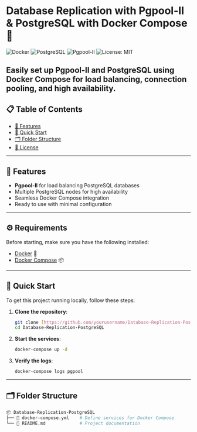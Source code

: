 # Database Replication with Pgpool-II & PostgreSQL with Docker Compose 🚀

![Docker](https://img.shields.io/badge/docker-ready-blue)
![PostgreSQL](https://img.shields.io/badge/postgresql-v14-blue)
![Pgpool-II](https://img.shields.io/badge/pgpool--ii-ready-yellowgreen)
![License: MIT](https://img.shields.io/badge/License-MIT-green)

Easily set up **Pgpool-II** and **PostgreSQL** using Docker Compose for load balancing, connection pooling, and high availability.
---

## 📋 Table of Contents

- [🌟 Features](#-features)
- [🚀 Quick Start](#-quick-start)
- [🗂️ Folder Structure](#️-folder-structure)
- [📝 License](#-license)

---



## 🌟 Features

- **Pgpool-II** for load balancing PostgreSQL databases
- Multiple PostgreSQL nodes for high availability
- Seamless Docker Compose integration
- Ready to use with minimal configuration

---

## ⚙️ Requirements

Before starting, make sure you have the following installed:

- [Docker](https://docs.docker.com/get-docker/) 🐳
- [Docker Compose](https://docs.docker.com/compose/install/) 📦

---
## 🚀 Quick Start

To get this project running locally, follow these steps:

1. **Clone the repository**:
    ```bash
    git clone [https://github.com/yourusername/Database-Replication-PostgreSQL.git](https://github.com/Hisham2000/Database-Replication-PostgreSQL.git)
    cd Database-Replication-PostgreSQL
    ```

2. **Start the services**:
    ```bash
    docker-compose up -d
    ```

3. **Verify the logs**:
    ```bash
    docker-compose logs pgpool
    ```

---

## 🗂️ Folder Structure

```bash
📦 Database-Replication-PostgreSQL
├── 📄 docker-compose.yml    # Define services for Docker Compose
└── 📄 README.md             # Project documentation
```
